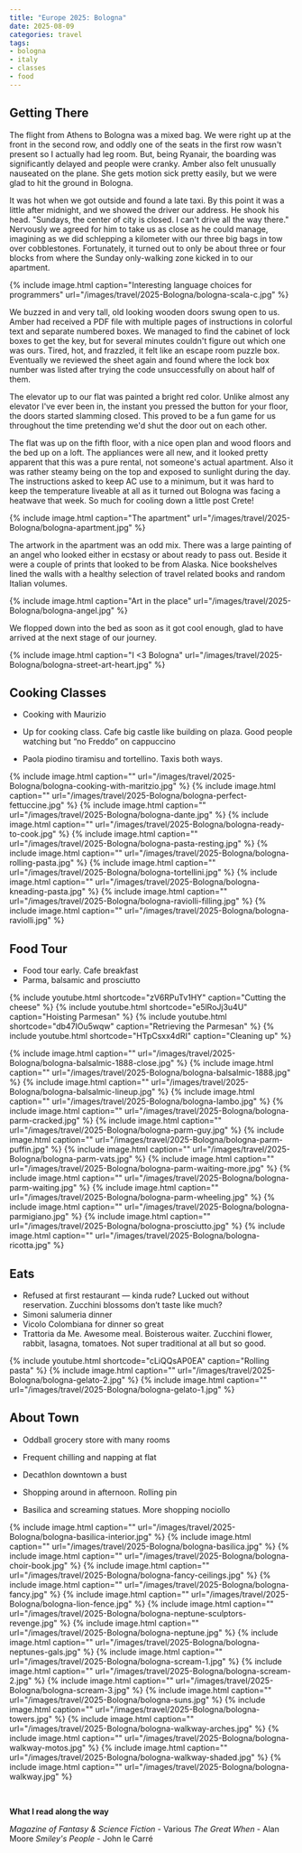 ```yaml
---
title: "Europe 2025: Bologna"
date: 2025-08-09
categories: travel
tags:
- bologna
- italy
- classes
- food
---
```


## Getting There

The flight from Athens to Bologna was a mixed bag. We were right up at the
front in the second row, and oddly one of the seats in the first row wasn't
present so I actually had leg room. But, being Ryanair, the boarding was
significantly delayed and people were cranky. Amber also felt unusually
nauseated on the plane. She gets motion sick pretty easily, but we were glad to
hit the ground in Bologna.

It was hot when we got outside and found a late taxi. By this point it was a
little after midnight, and we showed the driver our address. He shook his head.
"Sundays, the center of city is closed. I can't drive all the way there."
Nervously we agreed for him to take us as close as he could manage, imagining as
we did schlepping a kilometer with our three big bags in tow over cobblestones.
Fortunately, it turned out to only be about three or four blocks from where the
Sunday only-walking zone kicked in to our apartment.

{% include image.html caption="Interesting language choices for programmers" url="/images/travel/2025-Bologna/bologna-scala-c.jpg" %}

We buzzed in and very tall, old looking wooden doors swung open to us. Amber had
received a PDF file with multiple pages of instructions in colorful text and
separate numbered boxes. We managed to find the cabinet of lock boxes to get the
key, but for several minutes couldn't figure out which one was ours. Tired, hot,
and frazzled, it felt like an escape room puzzle box. Eventually we reviewed the
sheet again and found where the lock box number was listed after trying the code
unsuccessfully on about half of them.

The elevator up to our flat was painted a bright red color. Unlike almost any
elevator I've ever been in, the instant you pressed the button for your floor,
the doors started slamming closed. This proved to be a fun game for us
throughout the time pretending we'd shut the door out on each other.

The flat was up on the fifth floor, with a nice open plan and wood
floors and the bed up on a loft. The appliances were all new, and it looked
pretty apparent that this was a pure rental, not someone's actual apartment.
Also it was rather steamy being on the top and exposed to sunlight during the
day. The instructions asked to keep AC use to a minimum, but it was hard to keep
the temperature liveable at all as it turned out Bologna was facing a heatwave
that week. So much for cooling down a little post Crete!

{% include image.html caption="The apartment" url="/images/travel/2025-Bologna/bologna-apartment.jpg" %}

The artwork in the apartment was an odd mix. There was a large painting of an
angel who looked either in ecstasy or about ready to pass out. Beside it were a
couple of prints that looked to be from Alaska. Nice bookshelves lined the walls
with a healthy selection of travel related books and random Italian volumes.

{% include image.html caption="Art in the place" url="/images/travel/2025-Bologna/bologna-angel.jpg" %}

We flopped down into the bed as soon as it got cool enough, glad to have arrived
at the next stage of our journey.

{% include image.html caption="I <3 Bologna" url="/images/travel/2025-Bologna/bologna-street-art-heart.jpg" %}

## Cooking Classes

- Cooking with Maurizio

- Up for cooking class. Cafe big castle like building on plaza. Good people watching but “no Freddo” on cappuccino
- Paola piodino tiramisu and tortellino. Taxis both ways.

{% include image.html caption="" url="/images/travel/2025-Bologna/bologna-cooking-with-maritzio.jpg" %}
{% include image.html caption="" url="/images/travel/2025-Bologna/bologna-perfect-fettuccine.jpg" %}
{% include image.html caption="" url="/images/travel/2025-Bologna/bologna-dante.jpg" %}
{% include image.html caption="" url="/images/travel/2025-Bologna/bologna-ready-to-cook.jpg" %}
{% include image.html caption="" url="/images/travel/2025-Bologna/bologna-pasta-resting.jpg" %}
{% include image.html caption="" url="/images/travel/2025-Bologna/bologna-rolling-pasta.jpg" %}
{% include image.html caption="" url="/images/travel/2025-Bologna/bologna-tortellini.jpg" %}
{% include image.html caption="" url="/images/travel/2025-Bologna/bologna-kneading-pasta.jpg" %}
{% include image.html caption="" url="/images/travel/2025-Bologna/bologna-raviolli-filling.jpg" %}
{% include image.html caption="" url="/images/travel/2025-Bologna/bologna-raviolli.jpg" %}

## Food Tour

- Food tour early. Cafe breakfast
- Parma, balsamic and prosciutto

{% include youtube.html shortcode="zV6RPuTv1HY" caption="Cutting the cheese" %}
{% include youtube.html shortcode="e5lRoJj3u4U" caption="Hoisting Parmesan" %}
{% include youtube.html shortcode="db47IOu5wqw" caption="Retrieving the Parmesan" %}
{% include youtube.html shortcode="HTpCsxx4dRI" caption="Cleaning up" %}

{% include image.html caption="" url="/images/travel/2025-Bologna/bologna-balsalmic-1888-close.jpg" %}
{% include image.html caption="" url="/images/travel/2025-Bologna/bologna-balsalmic-1888.jpg" %}
{% include image.html caption="" url="/images/travel/2025-Bologna/bologna-balsalmic-lineup.jpg" %}
{% include image.html caption="" url="/images/travel/2025-Bologna/bologna-lambo.jpg" %}
{% include image.html caption="" url="/images/travel/2025-Bologna/bologna-parm-cracked.jpg" %}
{% include image.html caption="" url="/images/travel/2025-Bologna/bologna-parm-guy.jpg" %}
{% include image.html caption="" url="/images/travel/2025-Bologna/bologna-parm-puffin.jpg" %}
{% include image.html caption="" url="/images/travel/2025-Bologna/bologna-parm-vats.jpg" %}
{% include image.html caption="" url="/images/travel/2025-Bologna/bologna-parm-waiting-more.jpg" %}
{% include image.html caption="" url="/images/travel/2025-Bologna/bologna-parm-waiting.jpg" %}
{% include image.html caption="" url="/images/travel/2025-Bologna/bologna-parm-wheeling.jpg" %}
{% include image.html caption="" url="/images/travel/2025-Bologna/bologna-parmigiano.jpg" %}
{% include image.html caption="" url="/images/travel/2025-Bologna/bologna-prosciutto.jpg" %}
{% include image.html caption="" url="/images/travel/2025-Bologna/bologna-ricotta.jpg" %}

## Eats

- Refused at first restaurant — kinda rude? Lucked out without reservation. Zucchini blossoms don’t taste like much?
- Simoni salumeria dinner
- Vicolo Colombiana for dinner so great
- Trattoria da Me. Awesome meal. Boisterous waiter. Zucchini flower, rabbit, lasagna, tomatoes. Not super traditional at all but so good.

{% include youtube.html shortcode="cLiQQsAP0EA" caption="Rolling pasta" %}
{% include image.html caption="" url="/images/travel/2025-Bologna/bologna-gelato-2.jpg" %}
{% include image.html caption="" url="/images/travel/2025-Bologna/bologna-gelato-1.jpg" %}

## About Town

- Oddball grocery store with many rooms

- Frequent chilling and napping at flat
- Decathlon downtown a bust

- Shopping around in afternoon. Rolling pin

- Basilica and screaming statues. More shopping nociollo

{% include image.html caption="" url="/images/travel/2025-Bologna/bologna-basilica-interior.jpg" %}
{% include image.html caption="" url="/images/travel/2025-Bologna/bologna-basilica.jpg" %}
{% include image.html caption="" url="/images/travel/2025-Bologna/bologna-choir-book.jpg" %}
{% include image.html caption="" url="/images/travel/2025-Bologna/bologna-fancy-ceilings.jpg" %}
{% include image.html caption="" url="/images/travel/2025-Bologna/bologna-fancy.jpg" %}
{% include image.html caption="" url="/images/travel/2025-Bologna/bologna-lion-fence.jpg" %}
{% include image.html caption="" url="/images/travel/2025-Bologna/bologna-neptune-sculptors-revenge.jpg" %}
{% include image.html caption="" url="/images/travel/2025-Bologna/bologna-neptune.jpg" %}
{% include image.html caption="" url="/images/travel/2025-Bologna/bologna-neptunes-gals.jpg" %}
{% include image.html caption="" url="/images/travel/2025-Bologna/bologna-scream-1.jpg" %}
{% include image.html caption="" url="/images/travel/2025-Bologna/bologna-scream-2.jpg" %}
{% include image.html caption="" url="/images/travel/2025-Bologna/bologna-scream-3.jpg" %}
{% include image.html caption="" url="/images/travel/2025-Bologna/bologna-suns.jpg" %}
{% include image.html caption="" url="/images/travel/2025-Bologna/bologna-towers.jpg" %}
{% include image.html caption="" url="/images/travel/2025-Bologna/bologna-walkway-arches.jpg" %}
{% include image.html caption="" url="/images/travel/2025-Bologna/bologna-walkway-motos.jpg" %}
{% include image.html caption="" url="/images/travel/2025-Bologna/bologna-walkway-shaded.jpg" %}
{% include image.html caption="" url="/images/travel/2025-Bologna/bologna-walkway.jpg" %}

<br />

**What I read along the way**

_Magazine of Fantasy & Science Fiction_ - Various
_The Great When_ - Alan Moore
_Smiley's People_ - John le Carré
